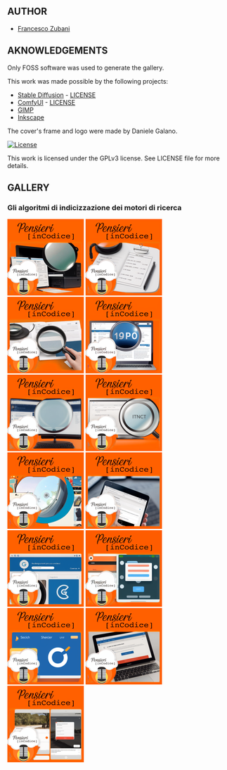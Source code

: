 ## AUTHOR

- [Francesco Zubani](https://www.linkedin.com/in/francesco-zubani-5957081a6/)

## AKNOWLEDGEMENTS

Only FOSS software was used to generate the gallery.

This work was made possible by the following projects:

- [Stable Diffusion](https://github.com/CompVis/stable-diffusion) - [LICENSE](https://github.com/CompVis/stable-diffusion/blob/main/LICENSE)
- [ComfyUI](https://github.com/comfyanonymous/ComfyUI) - [LICENSE](https://github.com/comfyanonymous/ComfyUI/blob/master/LICENSE)
- [GIMP](https://www.gimp.org/)
- [Inkscape](https://inkscape.org/)

The cover's frame and logo were made by Daniele Galano.

[![License](https://img.shields.io/badge/License-GPL%20v3-blue.svg)](http://www.gnu.org/licenses/gpl-3.0)

This work is licensed under the GPLv3 license.
See LICENSE file for more details.

## GALLERY

###  Gli algoritmi di indicizzazione dei motori di ricerca

<div class="gallery">
  <a href="PIC30_01.png"><img class="thumbnail" src="./thumbs/PIC30_01.png" alt="PIC30_01"></a>
  <a href="PIC30_02.png"><img class="thumbnail" src="./thumbs/PIC30_02.png" alt="PIC30_02"></a>
  <a href="PIC30_03.png"><img class="thumbnail" src="./thumbs/PIC30_03.png" alt="PIC30_03"></a>
  <a href="PIC30_04.png"><img class="thumbnail" src="./thumbs/PIC30_04.png" alt="PIC30_04"></a>
  <a href="PIC30_05.png"><img class="thumbnail" src="./thumbs/PIC30_05.png" alt="PIC30_05"></a>
  <a href="PIC30_06.png"><img class="thumbnail" src="./thumbs/PIC30_06.png" alt="PIC30_06"></a>
  <a href="PIC30_07.png"><img class="thumbnail" src="./thumbs/PIC30_07.png" alt="PIC30_07"></a>
  <a href="PIC30_08.png"><img class="thumbnail" src="./thumbs/PIC30_08.png" alt="PIC30_08"></a>
  <a href="PIC30_09.png"><img class="thumbnail" src="./thumbs/PIC30_09.png" alt="PIC30_09"></a>
  <a href="PIC30_10.png"><img class="thumbnail" src="./thumbs/PIC30_10.png" alt="PIC30_10"></a>
  <a href="PIC30_11.png"><img class="thumbnail" src="./thumbs/PIC30_11.png" alt="PIC30_11"></a>
  <a href="PIC30_12.png"><img class="thumbnail" src="./thumbs/PIC30_12.png" alt="PIC30_12"></a>
  <a href="PIC30_13.png"><img class="thumbnail" src="./thumbs/PIC30_13.png" alt="PIC30_13"></a>
</div>
</body>
</html>
